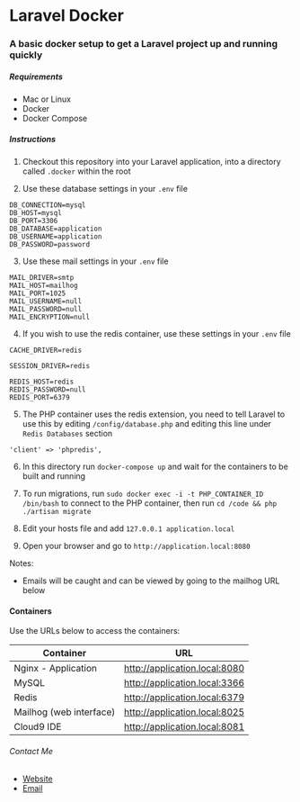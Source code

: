 # Laravel Docker

### A basic docker setup to get a Laravel project up and running quickly

##### Requirements

* Mac or Linux
* Docker
* Docker Compose

##### Instructions

1) Checkout this repository into your Laravel application, into a directory called `.docker` within the root

2) Use these database settings in your `.env` file

```
DB_CONNECTION=mysql
DB_HOST=mysql
DB_PORT=3306
DB_DATABASE=application
DB_USERNAME=application
DB_PASSWORD=password
```

3) Use these mail settings in your `.env` file

```
MAIL_DRIVER=smtp
MAIL_HOST=mailhog
MAIL_PORT=1025
MAIL_USERNAME=null
MAIL_PASSWORD=null
MAIL_ENCRYPTION=null
```

4) If you wish to use the redis container, use these settings in your `.env` file

```
CACHE_DRIVER=redis
```

```
SESSION_DRIVER=redis
```

```
REDIS_HOST=redis
REDIS_PASSWORD=null
REDIS_PORT=6379
```

5) The PHP container uses the redis extension, you need to tell Laravel to use this by editing `/config/database.php` and editing this line under `Redis Databases` section

```
'client' => 'phpredis',
```

6) In this directory run `docker-compose up` and wait for the containers to be built and running

7) To run migrations, run `sudo docker exec -i -t PHP_CONTAINER_ID /bin/bash` to connect to the PHP container, then run `cd /code && php ./artisan migrate`

8) Edit your hosts file and add `127.0.0.1 application.local`

9) Open your browser and go to `http://application.local:8080`

Notes:

* Emails will be caught and can be viewed by going to the mailhog URL below


#### Containers

Use the URLs below to access the containers:

| Container | URL |
| ------ | ------ |
| Nginx - Application | http://application.local:8080 |
| MySQL | http://application.local:3366 |
| Redis | http://application.local:6379 |
| Mailhog (web interface) | http://application.local:8025 |
| Cloud9 IDE | http://application.local:8081 |



###### Contact Me

 * [Website](https://lparkinson.com/)
 * [Email](mailto:mail@lparkinson.com)
